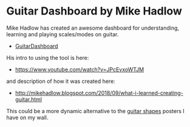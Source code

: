 # Guitar Dashboard by Mike Hadlow

Mike Hadlow has created an awesome dashboard for understanding, learning and playing scales/modes on guitar.

* [GuitarDashboard](http://guitardashboard.com/)

His intro to using the tool is here:

* <https://www.youtube.com/watch?v=JPcEvxoWTJM>

and description of how it was created here:

* <http://mikehadlow.blogspot.com/2018/09/what-i-learned-creating-guitar.html>

This could be a more dynamic alternative to the [guitar shapes](guitar_shapes.md) posters I have on my wall.



